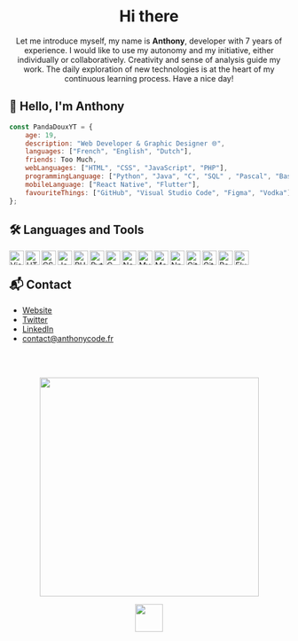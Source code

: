 <h1 align="center">Hi there</h1>
<p align="center">Let me introduce myself, my name is <b>Anthony</b>, developer with 7 years of experience. I would like to use my autonomy and my initiative, either individually or collaboratively. Creativity and sense of analysis guide my work. The daily exploration of new technologies is at the heart of my continuous learning process. Have a nice day!</p>

## 👋 Hello, I'm Anthony


```js
const PandaDouxYT = {
    age: 19,
    description: "Web Developer & Graphic Designer 🌐",
    languages: ["French", "English", "Dutch"],
    friends: Too Much,
    webLanguages: ["HTML", "CSS", "JavaScript", "PHP"],
    programmingLanguage: ["Python", "Java", "C", "SQL" , "Pascal", "Bash"],
    mobileLanguage: ["React Native", "Flutter"],
    favouriteThings: ["GitHub", "Visual Studio Code", "Figma", "Vodka"]
};
```
## 🛠️ Languages and Tools

<img align="left" alt="Visual Studio Code" width="26px" src="https://cdn.icon-icons.com/icons2/2107/PNG/512/file_type_vscode_icon_130084.png" />
<img align="left" alt="HTML5" width="26px" src="https://cdn-icons-png.flaticon.com/512/1216/1216733.png" />
<img align="left" alt="CSS3" width="26px" src="https://cdn.icon-icons.com/icons2/1826/PNG/512/4202020css3htmllogosocialsocialmedia-115668_115633.png" />
<img align="left" alt="JavaScript" width="26px" src="https://cdn.icon-icons.com/icons2/2108/PNG/512/javascript_icon_130900.png" />
<img align="left" alt="PHP" width="26px" src="https://www.shareicon.net/data/256x256/2015/10/06/112719_development_512x512.png" />
<img align="left" alt="Python" width="26px" src="https://upload.wikimedia.org/wikipedia/commons/thumb/c/c3/Python-logo-notext.svg/1200px-Python-logo-notext.svg.png" />
<img align="left" alt="C" width="26px" src="https://play-lh.googleusercontent.com/SlwksJ2T3l8puTazBhRUFKzp7IEh6WkXqTjhA13OWviRLmiVVY7kyKPlWNW2WN1PzeBR" />
<img align="left" alt="Node.js" width="26px" src="https://seeklogo.com/images/N/nodejs-logo-FBE122E377-seeklogo.com.png" />
<img align="left" alt="MySQL" width="26px" src="https://upload.wikimedia.org/wikipedia/fr/thumb/6/62/MySQL.svg/1200px-MySQL.svg.png" />
<img align="left" alt="MongoDB" width="26px" src="https://emanueleciriachi.net/wp-content/uploads/2019/01/logo-mongodb-png-mongodb-logo-png-400.png" />
<img align="left" alt="Npm" width="26px" src="https://upload.wikimedia.org/wikipedia/commons/thumb/d/db/Npm-logo.svg/2560px-Npm-logo.svg.png" />
<img align="left" alt="Git" width="26px" src="https://cdn.icon-icons.com/icons2/2107/PNG/512/file_type_git_icon_130581.png" />
<img align="left" alt="GitHub" width="26px" src="https://cdn.icon-icons.com/icons2/2429/PNG/512/github_logo_icon_147285.png" />
<img align="left" alt="React Native" width="26px" src="https://upload.wikimedia.org/wikipedia/commons/thumb/a/a7/React-icon.svg/1200px-React-icon.svg.png" />
<img align="left" alt="Flutter" width="26px" src="https://assets-global.website-files.com/5ee12d8d7f840543bde883de/5ef3a1148ac97166a06253c1_flutter-logo-white-inset.svg" />
<br>
    
## 📬 Contact
- [Website](https://anthonycode.fr)
- [Twitter](https://x.com/anthonycodefr)
- [LinkedIn](https://www.linkedin.com/in/anthony-vergeylen/)
- [contact@anthonycode.fr](mailto:contact@anthonycode.fr)
   
<br><br>
<p align="center">
  <img width="395" height="auto" src="https://discord.c99.nl/widget/theme-4/461575193463226379.png">
</p>
 
<p align="center"><a href="https://www.anthonycode.fr/" target="_blank"><img src="https://anthonycode.fr/assets/images/logocode.svg" width="50px"></a></p>

